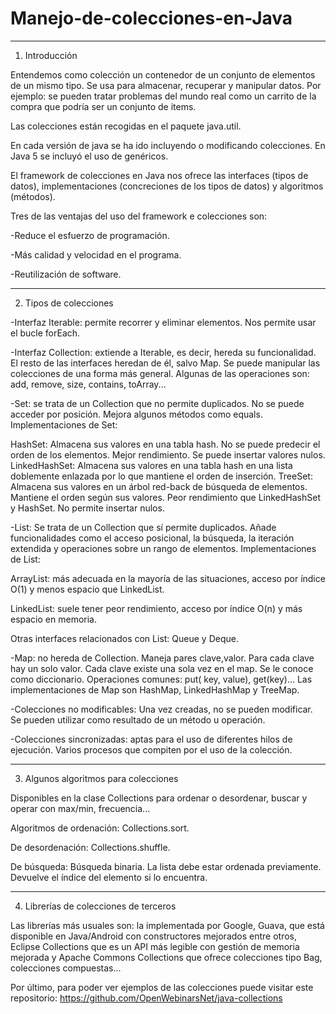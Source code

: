# Manejo-de-colecciones-en-Java

***

1. Introducción 

Entendemos como colección un contenedor de un conjunto de elementos de un mismo tipo. Se usa para almacenar, recuperar y manipular datos. Por ejemplo: se pueden tratar problemas del mundo real como un carrito de la compra que podría ser un conjunto de items. 

Las colecciones están recogidas en el paquete java.util.  

En cada versión de java se ha ido incluyendo o modificando colecciones. En Java 5 se incluyó el uso de genéricos. 

El framework de colecciones en Java nos ofrece las interfaces (tipos de datos), implementaciones (concreciones de los tipos de datos) y algoritmos (métodos). 

Tres de las ventajas del uso del framework e colecciones son: 

-Reduce el esfuerzo de programación. 

-Más calidad y velocidad en el programa. 

-Reutilización de software. 

***

2. Tipos de colecciones 

-Interfaz Iterable: permite recorrer y eliminar elementos. Nos permite usar el bucle forEach. 

-Interfaz Collection: extiende a Iterable, es decir, hereda su funcionalidad. El resto de las interfaces heredan de él, salvo Map. Se puede manipular las colecciones de una forma más general. Algunas de las operaciones son: add, remove, size, contains, toArray... 

-Set: se trata de un Collection que no permite duplicados. No se puede acceder por posición. Mejora algunos métodos como equals. Implementaciones de Set: 

HashSet: Almacena sus valores en una tabla hash. No se puede predecir el orden de los elementos. Mejor rendimiento. Se puede insertar valores nulos. 
LinkedHashSet: Almacena sus valores en una tabla hash en una lista doblemente enlazada por lo que mantiene el orden de inserción. 
TreeSet: Almacena sus valores en un árbol red-back de búsqueda de elementos. Mantiene el orden según sus valores. Peor rendimiento que LinkedHashSet y HashSet. No permite insertar nulos. 

-List:  Se trata de un Collection que sí permite duplicados. Añade funcionalidades como el acceso posicional, la búsqueda, la iteración extendida y operaciones sobre un rango de elementos.
Implementaciones de List: 

ArrayList: más adecuada en la mayoría de las situaciones, acceso por índice O(1) y menos espacio que LinkedList. 

LinkedList: suele tener peor rendimiento, acceso por índice O(n) y más espacio en memoria. 

Otras interfaces relacionados con List: Queue y Deque. 

-Map: no hereda de Collection. Maneja pares clave,valor. Para cada clave hay un solo valor. Cada clave existe una sola vez en el map. Se le conoce como diccionario. Operaciones comunes: put( key, value), get(key)… Las implementaciones de Map son HashMap, LinkedHashMap y TreeMap. 

-Colecciones no modificables: Una vez creadas, no se pueden modificar. Se pueden utilizar como resultado de un método u operación. 

-Colecciones sincronizadas: aptas para el uso de diferentes hilos de ejecución. Varios procesos que compiten por el uso de la colección. 

***

3. Algunos algoritmos para colecciones 

Disponibles en la clase Collections para ordenar o desordenar, buscar y operar con max/min, frecuencia... 

Algoritmos de ordenación: Collections.sort. 

De desordenación: Collections.shuffle. 

De búsqueda: Búsqueda binaria. La lista debe estar ordenada previamente. Devuelve el índice del elemento si lo encuentra. 

*** 

4. Librerías de colecciones de terceros 

Las librerías más usuales son: la implementada por Google, Guava, que está disponible en Java/Android con constructores mejorados entre otros, Eclipse Collections que es un API más legible con gestión de memoria mejorada y Apache Commons Collections que ofrece colecciones tipo Bag, colecciones compuestas... 

Por último, para poder ver ejemplos de las colecciones puede visitar este repositorio: https://github.com/OpenWebinarsNet/java-collections 

 

 
